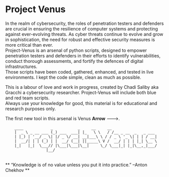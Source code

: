 # Project Venus

In the realm of cybersecurity, the roles of penetration testers and defenders are crucial in ensuring the resilience of computer systems and protecting against ever-evolving threats.
As cyber threats continue to evolve and grow in sophistication, the need for robust and effective security measures is more critical than ever.
</br>
Project-Venus is an arsenal of python scripts, designed to empower penetration testers and defenders in their efforts to identify vulnerabilities, conduct thorough assessments, and fortify the defences of digital infrastructures. 
</br>
Those scripts have been coded, gathered, enhanced, and tested in live environments.
I kept the code simple, clean as much as possible.
</br>

This is a labour of love and work in progress, created by Chadi Saliby aka Gracchi a cybersecurity researcher. 
Project-Venus will include both blue and red team scripts. 
</br>
Always use your knowledge for good, this material is for educational and research purposes only.

The first new tool in this arsenal is Venus **Arrow** --->.

        ____            _           _     __     __                   
        |  _ \ _ __ ___ (_) ___  ___| |_   \ \   / /__ _ __  _   _ ___ 
        | |_) | '__/ _ \| |/ _ \/ __| __|___\ \ / / _ \ '_ \| | | / __|
        |  __/| | | (_) | |  __/ (__| ||_____\ V /  __/ | | | |_| \__ \
        |_|   |_|  \___// |\___|\___|\__|     \_/ \___|_| |_|\__,_|___/
                      |__/                                             
</br>
** “Knowledge is of no value unless you put it into practice.” –Anton Chekhov **
